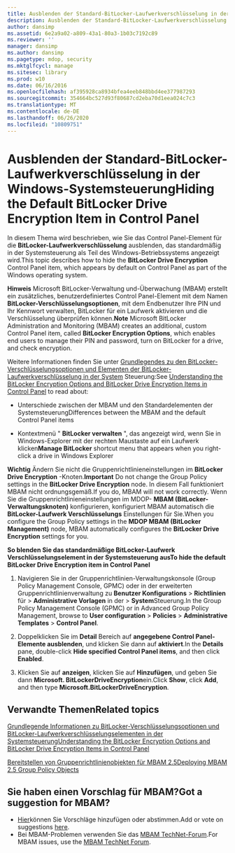 ```yaml
---
title: Ausblenden der Standard-BitLocker-Laufwerkverschlüsselung in der Windows-Systemsteuerung
description: Ausblenden der Standard-BitLocker-Laufwerkverschlüsselung in der Windows-Systemsteuerung
author: dansimp
ms.assetid: 6e2a9a02-a809-43a1-80a3-1b03c7192c89
ms.reviewer: ''
manager: dansimp
ms.author: dansimp
ms.pagetype: mdop, security
ms.mktglfcycl: manage
ms.sitesec: library
ms.prod: w10
ms.date: 06/16/2016
ms.openlocfilehash: af395928ca8934bfea4eeb848bbd4ee377987293
ms.sourcegitcommit: 354664bc527d93f80687cd2eba70d1eea024c7c3
ms.translationtype: MT
ms.contentlocale: de-DE
ms.lasthandoff: 06/26/2020
ms.locfileid: "10809751"
---
```

# <span data-ttu-id="c0abb-103">Ausblenden der Standard-BitLocker-Laufwerkverschlüsselung in der Windows-Systemsteuerung</span><span class="sxs-lookup"><span data-stu-id="c0abb-103">Hiding the Default BitLocker Drive Encryption Item in Control Panel</span></span>


<span data-ttu-id="c0abb-104">In diesem Thema wird beschrieben, wie Sie das Control Panel-Element für die **BitLocker-Laufwerkverschlüsselung** ausblenden, das standardmäßig in der Systemsteuerung als Teil des Windows-Betriebssystems angezeigt wird.</span><span class="sxs-lookup"><span data-stu-id="c0abb-104">This topic describes how to hide the **BitLocker Drive Encryption** Control Panel item, which appears by default on Control Panel as part of the Windows operating system.</span></span>

<span data-ttu-id="c0abb-105">**Hinweis**  Microsoft BitLocker-Verwaltung und-Überwachung (MBAM) erstellt ein zusätzliches, benutzerdefiniertes Control Panel-Element mit dem Namen **BitLocker-Verschlüsselungsoptionen**, mit dem Endbenutzer Ihre PIN und Ihr Kennwort verwalten, BitLocker für ein Laufwerk aktivieren und die Verschlüsselung überprüfen können.</span><span class="sxs-lookup"><span data-stu-id="c0abb-105">**Note** Microsoft BitLocker Administration and Monitoring (MBAM) creates an additional, custom Control Panel item, called **BitLocker Encryption Options**, which enables end users to manage their PIN and password, turn on BitLocker for a drive, and check encryption.</span></span>

 

<span data-ttu-id="c0abb-106">Weitere Informationen finden Sie unter [Grundlegendes zu den BitLocker-Verschlüsselungsoptionen und Elementen der BitLocker-Laufwerkverschlüsselung in der System](understanding-the-bitlocker-encryption-options-and-bitlocker-drive-encryption-items-in-control-panel.md) Steuerung:</span><span class="sxs-lookup"><span data-stu-id="c0abb-106">See [Understanding the BitLocker Encryption Options and BitLocker Drive Encryption Items in Control Panel](understanding-the-bitlocker-encryption-options-and-bitlocker-drive-encryption-items-in-control-panel.md) to read about:</span></span>

-   <span data-ttu-id="c0abb-107">Unterschiede zwischen der MBAM und den Standardelementen der Systemsteuerung</span><span class="sxs-lookup"><span data-stu-id="c0abb-107">Differences between the MBAM and the default Control Panel items</span></span>

-   <span data-ttu-id="c0abb-108">Kontextmenü " **BitLocker verwalten** ", das angezeigt wird, wenn Sie in Windows-Explorer mit der rechten Maustaste auf ein Laufwerk klicken</span><span class="sxs-lookup"><span data-stu-id="c0abb-108">**Manage BitLocker** shortcut menu that appears when you right-click a drive in Windows Explorer</span></span>

<span data-ttu-id="c0abb-109">**Wichtig**  Ändern Sie nicht die Gruppenrichtlinieneinstellungen im **BitLocker Drive Encryption** -Knoten.</span><span class="sxs-lookup"><span data-stu-id="c0abb-109">**Important** Do not change the Group Policy settings in the **BitLocker Drive Encryption** node.</span></span> <span data-ttu-id="c0abb-110">In diesem Fall funktioniert MBAM nicht ordnungsgemäß.</span><span class="sxs-lookup"><span data-stu-id="c0abb-110">If you do, MBAM will not work correctly.</span></span> <span data-ttu-id="c0abb-111">Wenn Sie die Gruppenrichtlinieneinstellungen im MDOP- **MBAM (BitLocker-Verwaltungsknoten)** konfigurieren, konfiguriert MBAM automatisch die **BitLocker-Laufwerk Verschlüsselungs** Einstellungen für Sie.</span><span class="sxs-lookup"><span data-stu-id="c0abb-111">When you configure the Group Policy settings in the **MDOP MBAM (BitLocker Management)** node, MBAM automatically configures the **BitLocker Drive Encryption** settings for you.</span></span>

 

**<span data-ttu-id="c0abb-112">So blenden Sie das standardmäßige BitLocker-Laufwerk Verschlüsselungselement in der Systemsteuerung aus</span><span class="sxs-lookup"><span data-stu-id="c0abb-112">To hide the default BitLocker Drive Encryption item in Control Panel</span></span>**

1.  <span data-ttu-id="c0abb-113">Navigieren Sie in der Gruppenrichtlinien-Verwaltungskonsole (Group Policy Management Console, GPMC) oder in der erweiterten Gruppenrichtlinienverwaltung zu **Benutzer Konfigurations** &gt; **Richtlinien** für &gt; **Administrative Vorlagen** in der &gt; **System**Steuerung.</span><span class="sxs-lookup"><span data-stu-id="c0abb-113">In the Group Policy Management Console (GPMC) or in Advanced Group Policy Management, browse to **User configuration** &gt; **Policies** &gt; **Administrative Templates** &gt; **Control Panel**.</span></span>

2.  <span data-ttu-id="c0abb-114">Doppelklicken Sie im **Detail** Bereich auf **angegebene Control Panel-Elemente ausblenden**, und klicken Sie dann auf **aktiviert**.</span><span class="sxs-lookup"><span data-stu-id="c0abb-114">In the **Details** pane, double-click **Hide specified Control Panel items**, and then click **Enabled**.</span></span>

3.  <span data-ttu-id="c0abb-115">Klicken Sie auf **anzeigen**, klicken Sie auf **Hinzufügen**, und geben Sie dann **Microsoft. BitLockerDriveEncryption**ein.</span><span class="sxs-lookup"><span data-stu-id="c0abb-115">Click **Show**, click **Add**, and then type **Microsoft.BitLockerDriveEncryption**.</span></span>



## <span data-ttu-id="c0abb-116">Verwandte Themen</span><span class="sxs-lookup"><span data-stu-id="c0abb-116">Related topics</span></span>


[<span data-ttu-id="c0abb-117">Grundlegende Informationen zu BitLocker-Verschlüsselungsoptionen und BitLocker-Laufwerkverschlüsselungselementen in der Systemsteuerung</span><span class="sxs-lookup"><span data-stu-id="c0abb-117">Understanding the BitLocker Encryption Options and BitLocker Drive Encryption Items in Control Panel</span></span>](understanding-the-bitlocker-encryption-options-and-bitlocker-drive-encryption-items-in-control-panel.md)

[<span data-ttu-id="c0abb-118">Bereitstellen von Gruppenrichtlinienobjekten für MBAM 2.5</span><span class="sxs-lookup"><span data-stu-id="c0abb-118">Deploying MBAM 2.5 Group Policy Objects</span></span>](deploying-mbam-25-group-policy-objects.md)

 

## <span data-ttu-id="c0abb-119">Sie haben einen Vorschlag für MBAM?</span><span class="sxs-lookup"><span data-stu-id="c0abb-119">Got a suggestion for MBAM?</span></span>
- <span data-ttu-id="c0abb-120">[Hier](http://mbam.uservoice.com/forums/268571-microsoft-bitlocker-administration-and-monitoring)können Sie Vorschläge hinzufügen oder abstimmen.</span><span class="sxs-lookup"><span data-stu-id="c0abb-120">Add or vote on suggestions [here](http://mbam.uservoice.com/forums/268571-microsoft-bitlocker-administration-and-monitoring).</span></span> 
- <span data-ttu-id="c0abb-121">Bei MBAM-Problemen verwenden Sie das [MBAM TechNet-Forum](https://social.technet.microsoft.com/Forums/home?forum=mdopmbam).</span><span class="sxs-lookup"><span data-stu-id="c0abb-121">For MBAM issues, use the [MBAM TechNet Forum](https://social.technet.microsoft.com/Forums/home?forum=mdopmbam).</span></span> 





